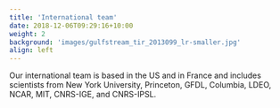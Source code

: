 ```yaml
---
title: 'International team'
date: 2018-12-06T09:29:16+10:00
weight: 2
background: 'images/gulfstream_tir_2013099_lr-smaller.jpg'
align: left
---
```


Our international team is based in the US and in France and includes scientists from New York University, Princeton, GFDL, Columbia, LDEO, NCAR, MIT, CNRS-IGE, and CNRS-IPSL.
